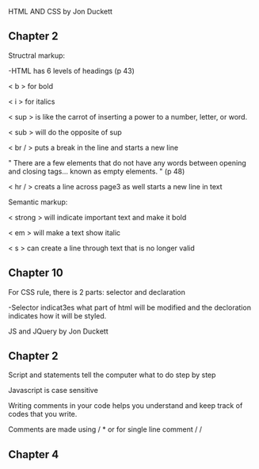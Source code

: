 HTML AND CSS by Jon Duckett

## Chapter 2

Structral markup:

-HTML has 6 levels of headings (p 43)

< b > for bold

< i > for italics

< sup > is like the carrot of inserting a power to a number, letter, or word.

< sub > will do the opposite of sup

< br / > puts a break in the line and starts a new line

" There are a few elements that do not have any words between opening and closing tags... known as empty elements. " (p 48)

< hr / > creats a line across page3 as well starts a new line in text

Semantic markup:

< strong > will indicate important text and make it bold

< em > will make a text show italic

< s > can create a line through text that is no longer valid

## Chapter 10

For CSS rule, there is 2 parts: selector and declaration

-Selector indicat3es what part of html will be modified and the decloration indicates how it will be styled.

JS and JQuery by Jon Duckett

## Chapter 2

Script and statements tell the computer what to do step by step

Javascript is case sensitive

Writing comments in your code helps you understand and keep track of codes that you write.

Comments are made using / * or for single line comment / /



## Chapter 4


